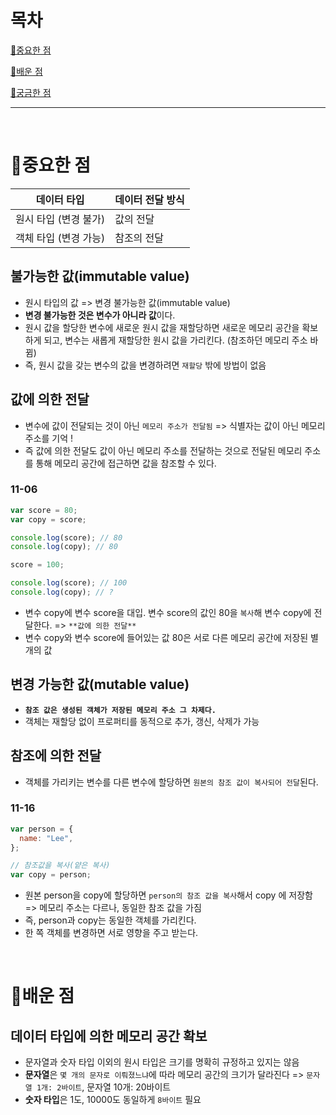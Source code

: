 # 목차

[📌중요한 점](#📌중요한-점)

[📗배운 점 ](#📗배운-점)

[🤔궁금한 점](#🤔궁금한-점)

---

<br>

# 📌중요한 점

| 데이터 타입           | 데이터 전달 방식 |
| --------------------- | ---------------- |
| 원시 타입 (변경 불가) | 값의 전달        |
| 객체 타입 (변경 가능) | 참조의 전달      |

## 불가능한 값(immutable value)

- 원시 타입의 값 => 변경 불가능한 값(immutable value)
- **변경 불가능한 것은 변수가 아니라 값**이다.
- 원시 값을 할당한 변수에 새로운 원시 값을 재할당하면 새로운 메모리 공간을 확보하게 되고, 변수는 새롭게 재할당한 원시 값을 가리킨다. (참조하던 메모리 주소 바뀜)
- 즉, 원시 값을 갖는 변수의 값을 변경하려면 `재할당` 밖에 방법이 없음

## 값에 의한 전달

- 변수에 값이 전달되는 것이 아닌 `메모리 주소가 전달됨` => 식별자는 값이 아닌 메모리 주소를 기억 !
- 즉 값에 의한 전달도 값이 아닌 메모리 주소를 전달하는 것으로 전달된 메모리 주소를 통해 메모리 공간에 접근하면 값을 참조할 수 있다.

### 11-06

```javascript
var score = 80;
var copy = score;

console.log(score); // 80
console.log(copy); // 80

score = 100;

console.log(score); // 100
console.log(copy); // ?
```

- 변수 copy에 변수 score을 대입. 변수 score의 값인 80을 `복사`해 변수 copy에 전달한다. => `**값에 의한 전달**`
- 변수 copy와 변수 score에 들어있는 값 80은 서로 다른 메모리 공간에 저장된 별개의 값

## 변경 가능한 값(mutable value)

- **`참조 값은 생성된 객체가 저장된 메모리 주소 그 차제다.`**
- 객체는 재할당 없이 프로퍼티를 동적으로 추가, 갱신, 삭제가 가능

## 참조에 의한 전달

- 객체를 가리키는 변수를 다른 변수에 할당하면 `원본의 참조 값이 복사되어 전달`된다.

### 11-16

```javascript
var person = {
  name: "Lee",
};

// 참조값을 복사(얕은 복사)
var copy = person;
```

- 원본 person을 copy에 할당하면 `person의 참조 값을 복사`해서 copy 에 저장함 => 메모리 주소는 다르나, 동일한 참조 값을 가짐
- 즉, person과 copy는 동일한 객체를 가리킨다.
- 한 쪽 객체를 변경하면 서로 영향을 주고 받는다.

<br>

# 📗배운 점

## 데이터 타입에 의한 메모리 공간 확보

- 문자열과 숫자 타입 이외의 원시 타입은 크기를 명확히 규정하고 있지는 않음
- **문자열**은 `몇 개의 문자로 이뤄졌느냐`에 따라 메모리 공간의 크기가 달라진다 => `문자열 1개: 2바이트`, 문자열 10개: 20바이트
- **숫자 타입**은 1도, 10000도 동일하게 `8바이트` 필요

<br>
